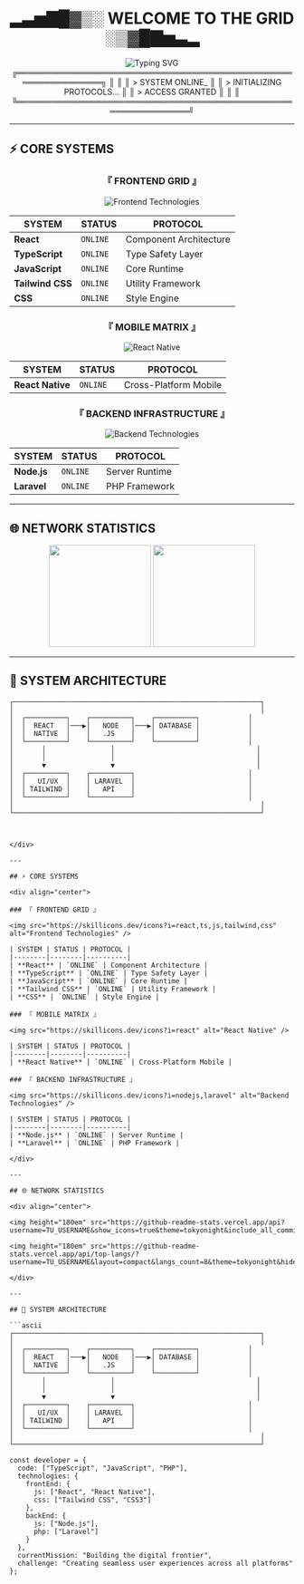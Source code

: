 <div align="center">

# ▂▃▅▇█▓▒░ WELCOME TO THE GRID ░▒▓█▇▅▃▂

<img src="https://readme-typing-svg.demolab.com?font=Fira+Code&size=32&duration=2800&pause=2000&color=00F7F7&center=true&vCenter=true&width=940&lines=FULL+STACK+DEVELOPER;BUILDING+THE+DIGITAL+FRONTIER;END+OF+LINE" alt="Typing SVG" />
╔═══════════════════════════════════════════════════════════════╗
║                                                               ║
║   > SYSTEM ONLINE_                                           ║
║   > INITIALIZING PROTOCOLS...                                ║
║   > ACCESS GRANTED                                           ║
║                                                               ║
╚═══════════════════════════════════════════════════════════════╝

</div>

---

## ⚡ CORE SYSTEMS

<div align="center">

### 『 FRONTEND GRID 』

<img src="https://skillicons.dev/icons?i=react,ts,js,tailwind,css" alt="Frontend Technologies" />

| SYSTEM | STATUS | PROTOCOL |
|--------|--------|----------|
| **React** | `ONLINE` | Component Architecture |
| **TypeScript** | `ONLINE` | Type Safety Layer |
| **JavaScript** | `ONLINE` | Core Runtime |
| **Tailwind CSS** | `ONLINE` | Utility Framework |
| **CSS** | `ONLINE` | Style Engine |

### 『 MOBILE MATRIX 』

<img src="https://skillicons.dev/icons?i=react" alt="React Native" />

| SYSTEM | STATUS | PROTOCOL |
|--------|--------|----------|
| **React Native** | `ONLINE` | Cross-Platform Mobile |

### 『 BACKEND INFRASTRUCTURE 』

<img src="https://skillicons.dev/icons?i=nodejs,laravel" alt="Backend Technologies" />

| SYSTEM | STATUS | PROTOCOL |
|--------|--------|----------|
| **Node.js** | `ONLINE` | Server Runtime |
| **Laravel** | `ONLINE` | PHP Framework |

</div>

---

## 🌐 NETWORK STATISTICS

<div align="center">

<img height="180em" src="https://github-readme-stats.vercel.app/api?username=TU_USERNAME&show_icons=true&theme=tokyonight&include_all_commits=true&count_private=true&hide_border=true&bg_color=0D1117&title_color=00F7F7&icon_color=00F7F7&text_color=FFFFFF"/>

<img height="180em" src="https://github-readme-stats.vercel.app/api/top-langs/?username=TU_USERNAME&layout=compact&langs_count=8&theme=tokyonight&hide_border=true&bg_color=0D1117&title_color=00F7F7&text_color=FFFFFF"/>

</div>

---

## 💾 SYSTEM ARCHITECTURE

```ascii
┌─────────────────────────────────────────────────────────────┐
│                                                             │
│  ┌──────────┐    ┌──────────┐    ┌──────────┐            │
│  │  REACT   │───▶│   NODE   │───▶│ DATABASE │            │
│  │  NATIVE  │    │   .JS    │    │          │            │
│  └──────────┘    └──────────┘    └──────────┘            │
│       │                │                                   │
│       │                │                                   │
│       ▼                ▼                                   │
│  ┌──────────┐    ┌──────────┐                            │
│  │   UI/UX  │    │ LARAVEL  │                            │
│  │ TAILWIND │    │   API    │                            │
│  └──────────┘    └──────────┘                            │
│                                                             │
└─────────────────────────────────────────────────────────────┘



</div>

---

## ⚡ CORE SYSTEMS

<div align="center">

### 『 FRONTEND GRID 』

<img src="https://skillicons.dev/icons?i=react,ts,js,tailwind,css" alt="Frontend Technologies" />

| SYSTEM | STATUS | PROTOCOL |
|--------|--------|----------|
| **React** | `ONLINE` | Component Architecture |
| **TypeScript** | `ONLINE` | Type Safety Layer |
| **JavaScript** | `ONLINE` | Core Runtime |
| **Tailwind CSS** | `ONLINE` | Utility Framework |
| **CSS** | `ONLINE` | Style Engine |

### 『 MOBILE MATRIX 』

<img src="https://skillicons.dev/icons?i=react" alt="React Native" />

| SYSTEM | STATUS | PROTOCOL |
|--------|--------|----------|
| **React Native** | `ONLINE` | Cross-Platform Mobile |

### 『 BACKEND INFRASTRUCTURE 』

<img src="https://skillicons.dev/icons?i=nodejs,laravel" alt="Backend Technologies" />

| SYSTEM | STATUS | PROTOCOL |
|--------|--------|----------|
| **Node.js** | `ONLINE` | Server Runtime |
| **Laravel** | `ONLINE` | PHP Framework |

</div>

---

## 🌐 NETWORK STATISTICS

<div align="center">

<img height="180em" src="https://github-readme-stats.vercel.app/api?username=TU_USERNAME&show_icons=true&theme=tokyonight&include_all_commits=true&count_private=true&hide_border=true&bg_color=0D1117&title_color=00F7F7&icon_color=00F7F7&text_color=FFFFFF"/>

<img height="180em" src="https://github-readme-stats.vercel.app/api/top-langs/?username=TU_USERNAME&layout=compact&langs_count=8&theme=tokyonight&hide_border=true&bg_color=0D1117&title_color=00F7F7&text_color=FFFFFF"/>

</div>

---

## 💾 SYSTEM ARCHITECTURE

```ascii
┌─────────────────────────────────────────────────────────────┐
│                                                             │
│  ┌──────────┐    ┌──────────┐    ┌──────────┐            │
│  │  REACT   │───▶│   NODE   │───▶│ DATABASE │            │
│  │  NATIVE  │    │   .JS    │    │          │            │
│  └──────────┘    └──────────┘    └──────────┘            │
│       │                │                                   │
│       │                │                                   │
│       ▼                ▼                                   │
│  ┌──────────┐    ┌──────────┐                            │
│  │   UI/UX  │    │ LARAVEL  │                            │
│  │ TAILWIND │    │   API    │                            │
│  └──────────┘    └──────────┘                            │
│                                                             │
└─────────────────────────────────────────────────────────────┘

const developer = {
  code: ["TypeScript", "JavaScript", "PHP"],
  technologies: {
    frontEnd: {
      js: ["React", "React Native"],
      css: ["Tailwind CSS", "CSS3"]
    },
    backEnd: {
      js: ["Node.js"],
      php: ["Laravel"]
    }
  },
  currentMission: "Building the digital frontier",
  challenge: "Creating seamless user experiences across all platforms"
};
